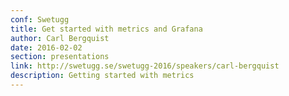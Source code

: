 ```yaml
---
conf: Swetugg
title: Get started with metrics and Grafana
author: Carl Bergquist
date: 2016-02-02
section: presentations
link: http://swetugg.se/swetugg-2016/speakers/carl-bergquist
description: Getting started with metrics
---
```

